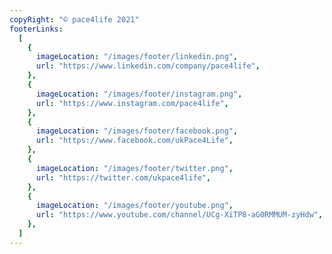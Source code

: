 ```yaml
---
copyRight: "© pace4life 2021"
footerLinks:
  [
    {
      imageLocation: "/images/footer/linkedin.png",
      url: "https://www.linkedin.com/company/pace4life",
    },
    {
      imageLocation: "/images/footer/instagram.png",
      url: "https://www.instagram.com/pace4life",
    },
    {
      imageLocation: "/images/footer/facebook.png",
      url: "https://www.facebook.com/ukPace4Life",
    },
    {
      imageLocation: "/images/footer/twitter.png",
      url: "https://twitter.com/ukpace4life",
    },
    {
      imageLocation: "/images/footer/youtube.png",
      url: "https://www.youtube.com/channel/UCg-XiTP8-aG0RMMUM-zyHdw",
    },
  ]
---
```

